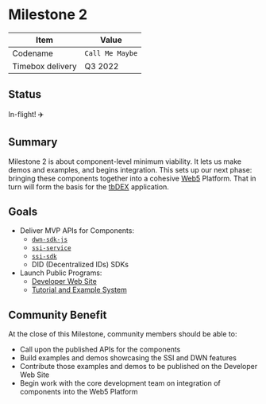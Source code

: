 # Milestone 2

| Item             | Value           |
| ---------------- |-----------------|
| Codename         | `Call Me Maybe` |
| Timebox delivery | Q3 2022         |

## Status

In-flight! ✈️

## Summary

Milestone 2 is about component-level minimum viability. It lets us 
make demos and examples, and begins
integration. This sets up our next phase: bringing these 
components together into a cohesive 
[Web5](https://developer.tbd.website/projects/web5) Platform. That in turn 
will form the basis for the 
[tbDEX](https://developer.tbd.website/projects/tbdex) application.

## Goals

* Deliver MVP APIs for Components:
  * [`dwn-sdk-js`](https://github.com/TBD54566975/dwn-sdk-js)
  * [`ssi-service`](https://github.com/TBD54566975/ssi-service)
  * [`ssi-sdk`](https://github.com/TBD54566975/ssi-sdk)
  * DID (Decentralized IDs) SDKs
* Launch Public Programs:
  * [Developer Web Site](https://developer.tbd.website/)
  * [Tutorial and Example System](https://forums.tbd.website/t/tutorials-and-examples-system/89)
  
## Community Benefit

At the close of this Milestone, community members should be able to:
* Call upon the published APIs for the components
* Build examples and demos showcasing the SSI and DWN features
* Contribute those examples and demos to be published on the Developer Web Site
* Begin work with the core development team on integration of components into the Web5 Platform